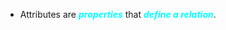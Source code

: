 - Attributes are ***<span style="color:#00ffff">properties</span>*** that ***<span style="color:#00ffff">define a relation</span>***.